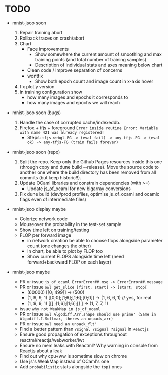 # TODO
- mnist-jsoo soon
  1. Repair training abort
  1. Rollback traces on crash/abort
  1. Chart
     - Face improvements
       - Show somewhere the current amount of smoothing and max training points (and total number of training samples)
       - Description of individual stats and axes meaning below chart
     - Clean code / Improve separation of concerns
     - wontfix
       - Show both epoch count and image count in x-axis hover
  1. fix plotly version
  1. in training configuration show
     - how many images and epochs it corresponds to
     - how many images and epochs we will reach


- mnist-jsoo soon (bugs)
   1. Handle the case of corrupted cache/indexeddb.
   1. Firefox + tfjs + foreground `Error inside routine Error: Variable with name 421 was already registered!`
      - Steps: `tfjs-webgl-BG -> (eval fail) -> any-tfjs-FG -> (eval ok) -> any-tfjs-FG (train fails forever)`


- mnist-jsoo soon (repo)
   1. Split the repo. Keep only the Github Pages resources inside this one (through copy and dune build --release). Move the source code to another one where the build directory has been removed from all commits (but keep historic!!).
   1. Update OCaml libraries and constrain dependencies (with >=)
      - Update js_of_ocaml for new bigarray conversions
   1. Fix dune build (dev/prod profiles, optimise js_of_ocaml and ocamlc flags even of intermediate files)


- mnist-jsoo display maybe
   - Colorize network code
   - Mouseover the probability in the test-set sample
   - Show time left on training/testing
   - FLOP per forward image
     - in network creation be able to choose flops alongside parameter count (one changes the other)
     - In chart, be able to plot by FLOP too
     - Show current FLOPS alongside time left (need forward+backward FLOP on each layer)


- mnist-jsoo maybe
   - PR or issue `js_of_ocaml ErrorError##.msg -> ErrorError##.message`
   - PR or issue `owl get_slice [first; start] -> [start; stop[`
      - (60000) [[0; 499]] -> (500)
      - (1, 9, 9, 1) [[0;0];[1;6];[1;6];[0;0]] -> (1, 6, 6, 1) // yes, for real
      - (1, 9, 9, 1) [[]   ;[1;6];[1;6];[]   ] -> (1, 7, 7, 1)
   - issue `why not WeakMap in js_of_ocaml`
   - PR or issue `owl Algodiff.Arr.shape should use prime' (Same in Algodiff.?.Softmax, theres an unpack_arr)`
   - PR or issue `owl need an unpack_flt'`
   - Find a better pattern than `?signal ?signal ?signal` in `Reactjs`
   - Ensure good propagation of exceptions throughout reactml/reactjs/webworker/lwt
   - Ensure no mem leaks with Reactml? Why warning in console from Reactjs about a leak
   - Find out why cpu+ww is sometime slow on chrome
   - Use js's WeakMap instead of OCaml's one
   - Add `probabilistic` stats alongside the `top1` ones
